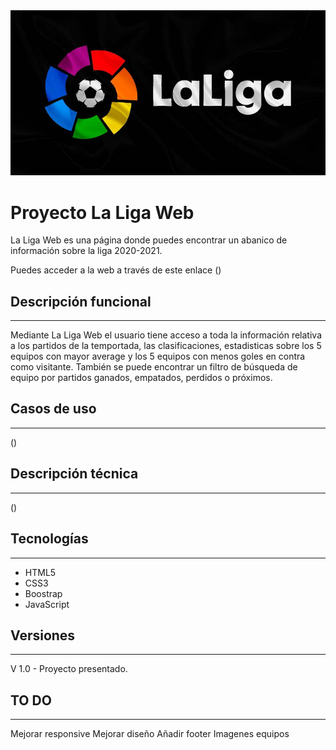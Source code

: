 <img src="./imagen_readme.jpg" alt="liga">

# Proyecto La Liga Web

La Liga Web es una página donde puedes encontrar un abanico de información sobre la liga 2020-2021.

Puedes acceder a la web a través de este enlace ()

## Descripción funcional
***

Mediante La Liga Web el usuario tiene acceso a toda la información relativa a los partidos de la temportada, las clasificaciones, estadisticas sobre los 5 equipos con mayor average y los 5 equipos con menos goles en contra como visitante.
También se puede encontrar un filtro de búsqueda de equipo por partidos ganados, empatados, perdidos o próximos.

## Casos de uso
***
()

## Descripción técnica
***
()

## Tecnologías
***
* HTML5
* CSS3
* Boostrap
* JavaScript

## Versiones
***
V 1.0 - Proyecto presentado.

## TO DO
***
Mejorar responsive
Mejorar diseño
Añadir footer
Imagenes equipos
